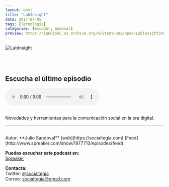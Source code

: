 ```yaml
---
layout: post
title: "LabInsight"
date: 2017-07-05
tags: [Tecnología]
categories: [Ecuador, Semanal]
preview: https://ia601505.us.archive.org/4/items/unionpod/Labinsight300.jpg
---
```


![LabInsight](https://ia601505.us.archive.org/4/items/unionpod/Labinsight500.jpg)

<br/>
<br/>

## Escucha el último episodio

<!--reproductor-feed=http://www.spreaker.com/show/1977713/episodes/feed-->
<!--reproductor-start-->
<audio id="audio" preload="auto" controls="" src="http://api.spreaker.com/download/episode/12608703/podcast_1503168555.mp3"></audio>
<!--reproductor-end-->

<br/>  
Novedades y herramientas para la comunicación social en la era digital.

_ _ _
<br>
Autor: **Julio Sandoval**  
[web](https://socialtegia.com)  
[Feed](http://www.spreaker.com/show/1977713/episodes/feed)  


**Puedes escuchar este podcast en:**  
[Spreaker](https://www.spreaker.com/show/labinsight_1)  



**Contacta:**  
Twitter: [@socialtegia](https://twitter.com/socialtegia)  
Correo: [socialtegia@gmail.com](mailto:socialtegia@gmail.com)  

